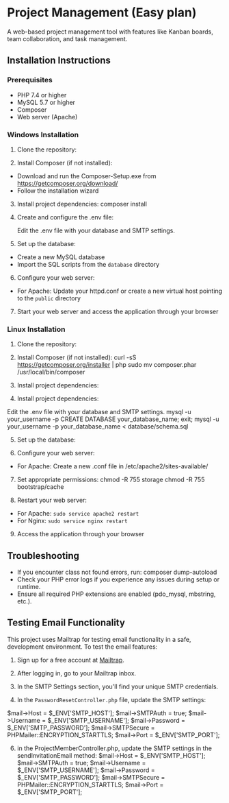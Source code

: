 # Project Management (Easy plan)

A web-based project management tool with features like Kanban boards, team collaboration, and task management.

## Installation Instructions

### Prerequisites

- PHP 7.4 or higher
- MySQL 5.7 or higher
- Composer
- Web server (Apache)

### Windows Installation

1. Clone the repository:
  
2. Install Composer (if not installed):
- Download and run the Composer-Setup.exe from https://getcomposer.org/download/
- Follow the installation wizard

3. Install project dependencies:  composer install
4. Create and configure the .env file:

   Edit the .env file with your database and SMTP settings.

5. Set up the database:
- Create a new MySQL database
- Import the SQL scripts from the `database` directory

6. Configure your web server:
- For Apache: Update your httpd.conf or create a new virtual host pointing to the `public` directory

7. Start your web server and access the application through your browser

   

### Linux Installation

1. Clone the repository:

2. Install Composer (if not installed):
   curl -sS https://getcomposer.org/installer | php
   sudo mv composer.phar /usr/local/bin/composer
3. Install project dependencies:
   
4. Install project dependencies:

  Edit the .env file with your database and SMTP settings.
  mysql -u your_username -p
   CREATE DATABASE your_database_name;
   exit;
   mysql -u your_username -p your_database_name < database/schema.sql


5. Set up the database:

   
6. Configure your web server:
- For Apache: Create a new .conf file in /etc/apache2/sites-available/

7. Set appropriate permissions:
    chmod -R 755 storage
   chmod -R 755 bootstrap/cache
   
8. Restart your web server:
- For Apache: `sudo service apache2 restart`
- For Nginx: `sudo service nginx restart`

9. Access the application through your browser

## Troubleshooting

- If you encounter class not found errors, run:
   composer dump-autoload
- Check your PHP error logs if you experience any issues during setup or runtime.
- Ensure all required PHP extensions are enabled (pdo_mysql, mbstring, etc.).



## Testing Email Functionality

This project uses Mailtrap for testing email functionality in a safe, development environment. To test the email features:

1. Sign up for a free account at [Mailtrap](https://mailtrap.io/).

2. After logging in, go to your Mailtrap inbox.

3. In the SMTP Settings section, you'll find your unique SMTP credentials.





5. In the `PasswordResetController.php` file, update the SMTP settings:

$mail->Host       = $_ENV['SMTP_HOST'];
$mail->SMTPAuth   = true;
$mail->Username   = $_ENV['SMTP_USERNAME'];
$mail->Password   = $_ENV['SMTP_PASSWORD'];
$mail->SMTPSecure = PHPMailer::ENCRYPTION_STARTTLS;
$mail->Port       = $_ENV['SMTP_PORT'];

6. in the ProjectMemberController.php, update the SMTP settings in the sendInvitationEmail method:
$mail->Host       = $_ENV['SMTP_HOST'];
$mail->SMTPAuth   = true;
$mail->Username   = $_ENV['SMTP_USERNAME'];
$mail->Password   = $_ENV['SMTP_PASSWORD'];
$mail->SMTPSecure = PHPMailer::ENCRYPTION_STARTTLS;
$mail->Port       = $_ENV['SMTP_PORT'];

